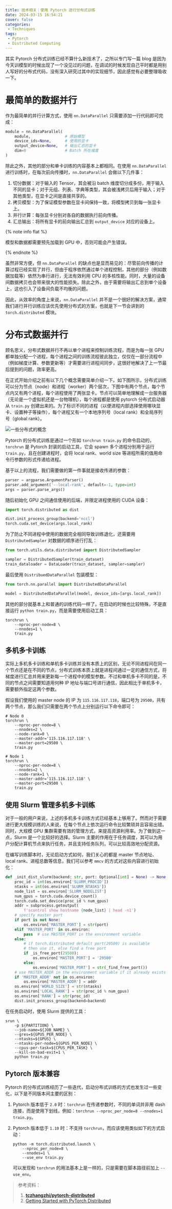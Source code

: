 ```yaml
---
title: 技术相关｜使用 Pytorch 进行分布式训练
date: 2024-03-15 16:54:21
cover: false
categories:
 - Techniques
tags:
 - Pytorch
 - Distributed Computing
---
```


其实 Pytorch 分布式训练已经不算什么新技术了，之所以专门写一篇 blog 是因为今天训模型的时候出现了一个没见过的问题，在调试的时候发现自己平时都是用别人写好的分布式代码，没有深入研究过其中的实现细节，因此感觉有必要整理吸收一下。

# 最简单的数据并行

作为最简单的并行计算方式，使用 `nn.DataParallel` 只需要添加一行代码即可完成：

```python
module = nn.DataParallel(
    module,               # 原始模型
    device_ids=None,      # 使用的显卡
    output_device=None,   # 输出汇总的显卡
    dim=0                 # Batch 所在维度
)
```

除此之外，其他的部分和单卡训练的内容基本上都相同。在使用 `nn.DataParallel` 进行训练时，在每次前向传播时，`nn.DataParallel` 会做以下几件事：

1. 切分数据：对于输入的 Tensor，其会被沿 batch 维度切分成多份，用于输入不同的显卡；对于元组、列表、字典等类型，其会被浅拷贝后用于输入；对于其他类型，在显卡之间是直接共享的。
2. 拷贝模型：为了保证模型参数在显卡间保持一致，将模型拷贝到每一张显卡上。
3. 并行计算：每张显卡分别对各自的数据执行前向传播。
4. 汇总输出：将所有显卡的前向输出汇总到 `output_device` 对应的设备上。

{% note info flat %}

模型和数据都需要预先加载到 GPU 中，否则可能会产生错误。

{% endnote %}

虽然非常方便，但 `nn.DataParallel` 的缺点也是显而易见的：尽管前向传播的计算过程已经实现了并行，但由于程序依然通过单个进程控制，其他的部分（例如数据加载等）依然为串行进行，无法有效利用 CPU 的多核性能。同时，大量的设备间数据拷贝也会带来很大的性能损失。除此之外，由于需要将输出汇总到单个设备上，这也引入了设备间负载不均衡的问题。

因此，从效率的角度上来说，`nn.DataParallel` 并不是一个很好的解决方案，通常我们进行并行训练应该优先使用分布式的方案，也就是下一节会讲到的 `torch.distributed` 模块。

# 分布式数据并行

顾名思义，分布式数据并行不再以单个进程来控制训练流程，而是为每一张 GPU 都单独分配一个进程，每个进程之间的训练流程彼此独立，仅仅在一部分流程中（例如梯度计算、参数更新等）才需要进行进程间同步，这很好地解决了上一节最后提到的问题，效率更高。

在正式开始介绍之前有以下几个概念需要简单介绍一下。如下图所示，分布式训练可以分为节点（node）和进程（worker）两个层次，下图中有两个节点，每个节点内又有两个进程，每个进程使用了两张显卡。节点可以简单地理解成一台服务器（无论是一个虚拟机还是一台物理机），每个进程都是使用 pytorch 分布式启动器从 `train.py` 创建出来的。为了标识不同的进程（以便进程内部选择使用哪块显卡、设置种子等操作），每个进程又有一个本地序列号（local rank）和全局序列号（global rank）。

![一些分布式的概念](https://littlenyima-1319014516.cos.ap-beijing.myqcloud.com/blog/2024/03/18/distributed-concepts.png)

Pytorch 的分布式训练是通过一个形如 `torchrun train.py` 的命令启动的，`torchrun` 是 Pytorch 封装的启动工具，它会 spawn 多个进程分别用于运行 `train.py`，且在创建进程时，会将 local rank、world size 等进程所需的值用命令行参数的形式传递给进程。

基于以上的流程，我们需要做的第一件事就是接收传递的参数：

```python
parser = argparse.ArgumentParser()
parser.add_argument('--local-rank', default=-1, type=int)
args = parser.parse_args()
```

随后初始化 GPU 之间通信使用的后端，并限定进程使用的 CUDA 设备：

```python
import torch.distributed as dist

dist.init_process_group(backend='nccl')
torch.cuda.set_device(args.local_rank)
```

为了防止不同进程中使用的数据完全相同导致训练退化，还需要用 `DistributedSampler` 对数据的顺序进行打乱：

```python
from torch.utils.data.distributed import DistributedSampler

sampler = DistributedSampler(train_dataset)
train_dataloader = DataLoader(train_dataset, sampler=sampler)
```

最后使用 `DistribuedDataParallel` 包装模型：

```python
from torch.nn.parallel import DistributedDataParallel

model = DistributedDataParallel(model, device_ids=[args.local_rank])
```

其他的部分就基本上和普通的训练代码一样了。在启动的时候也比较特殊，不是直接运行 `python train.py`，而是需要使用启动工具：

```shell
torchrun \
    --nproc-per-node=8 \
    --nnodes=1 \
    train.py
```

## 多机多卡训练

实际上多机多卡训练和单机多卡训练并没有本质上的区别，无论不同进程间在同一个节点还是在不同的节点，分布式训练本质上就是进程间通过一定的通信方式，将梯度进行汇总并用来更新每一个进程中的模型参数。不过和单机多卡不同的是，不同的节点之间需要知道用何种 IP 地址与端口号进行通信，因此相比于单机多卡，需要额外指定这两个参数。

假设我们使用的 master node 的 IP 为 `115.116.117.118`，端口号为 `29500`，共有两个节点，那么我们只需要在两个节点上分别运行以下命令即可：

```shell
# Node 0
torchrun \
    --nproc-per-node=8 \
    --nnodes=2 \
    --node-rank=0 \
    --master-addr='115.116.117.118' \
    --master-port=29500 \
    train.py

# Node 1
torchrun \
    --nproc-per-node=8 \
    --nnodes=2 \
    --node-rank=1 \
    --master-addr='115.116.117.118' \
    --master-port=29500 \
    train.py
```

## 使用 Slurm 管理多机多卡训练

对于一般的用户来说，上述的多机多卡训练方式已经基本上够用了。然而对于需要进行更大规模训练的人来说，在每个节点上依次运行命令比较繁琐并且容易出错。同时，大规模 GPU 集群需要有效的管理方式，来提高资源利用率。为了做到这一点，Slurm 是一个比较好的选择。Slurm 主要的作用在于任务调度，其可以为用户分配计算机节点来执行任务，并且支持任务队列，可以比较高效地分配资源。

在编写训练脚本时，无论启动方式如何，我们关心的都是 master 节点地址、local rank、进程总数等信息，我们可以参考 `mmcv` 的方式对这些内容进行初始化：

```python
def _init_dist_slurm(backend: str, port: Optional[int] = None) -> None:
    proc_id = int(os.environ['SLURM_PROCID'])
    ntasks = int(os.environ['SLURM_NTASKS'])
    node_list = os.environ['SLURM_NODELIST']
    num_gpus = torch.cuda.device_count()
    torch.cuda.set_device(proc_id % num_gpus)
    addr = subprocess.getoutput(
        f'scontrol show hostname {node_list} | head -n1')
    # specify master port
    if port is not None:
        os.environ['MASTER_PORT'] = str(port)
    elif 'MASTER_PORT' in os.environ:
        pass  # use MASTER_PORT in the environment variable
    else:
        # if torch.distributed default port(29500) is available
        # then use it, else find a free port
        if _is_free_port(29500):
            os.environ['MASTER_PORT'] = '29500'
        else:
            os.environ['MASTER_PORT'] = str(_find_free_port())
    # use MASTER_ADDR in the environment variable if it already exists
    if 'MASTER_ADDR' not in os.environ:
        os.environ['MASTER_ADDR'] = addr
    os.environ['WORLD_SIZE'] = str(ntasks)
    os.environ['LOCAL_RANK'] = str(proc_id % num_gpus)
    os.environ['RANK'] = str(proc_id)
    dist.init_process_group(backend=backend)
```

在任务启动时，使用 Slurm 提供的工具：

```shell
srun \
    -p ${PARTITION} \
    --job-name=${JOB_NAME} \
    --gres=${GPUS_PER_NODE} \
    --ntasks=${GPUS} \
    --ntasks-per-node=${GPUS_PER_NODE} \
    --cpus-per-task=${CPUS_PER_TASK} \
    --kill-on-bad-exit=1 \
    python train.py
```

## Pytorch 版本兼容

Pytorch 的分布式训练经历了一些迭代，启动分布式训练的方式也发生过一些变化，以下是不同版本间主要的区别：

1. Pytorch 版本低于 `2.0` 时：`torchrun` 在传递参数时，不同的单词并非用 dash 连接，而是使用下划线，例如：`torchrun --nproc_per_node=8 --nnodes=1 train.py`。

2. Pytorch 版本低于 `1.10` 时：不支持 `torchrun`，而应该使用类似如下的方式启动：

   ```shell
   python -m torch.distributed.launch \
       --nproc_per_node=8 \
       --nnodes=1 \
       --use_env train.py
   ```

   可以发现和 `torchrun` 的用法基本上是一样的，只是需要在脚本路径前加上 `--use_env`。

> 参考资料：
>
> 1. [**tczhangzhi/pytorch-distributed**](https://github.com/tczhangzhi/pytorch-distributed)
> 2. [Getting Started with PyTorch Distributed](https://medium.com/red-buffer/getting-started-with-pytorch-distributed-54ae933bb9f0)